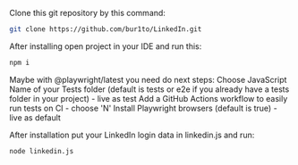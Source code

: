 Clone this git repository by this command:
```bash
git clone https://github.com/bur1to/LinkedIn.git
```

After installing open project in your IDE and run this:
```bash
npm i
```
Maybe with @playwright/latest you need do next steps:
Choose JavaScript
Name of your Tests folder (default is tests or e2e if you already have a tests folder in your project) - live as test
Add a GitHub Actions workflow to easily run tests on CI - choose 'N'
Install Playwright browsers (default is true) - live as default

After installation put your LinkedIn login data in linkedin.js and run:
```bash
node linkedin.js
```
